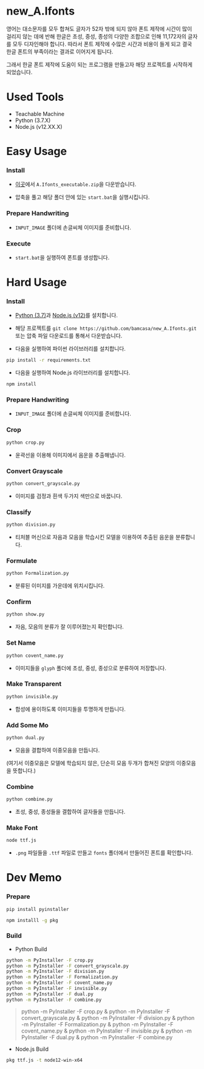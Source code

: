 # new_A.Ifonts

영어는 대소문자를 모두 합쳐도 글자가 52자 밖에 되지 않아 폰트 제작에 시간이 많이 걸리지 않는 데에 반해 한글은 초성, 중성, 종성의 다양한 조합으로 인해 11,172자의 글자를 모두 디자인해야 합니다. 따라서 폰트 제작에 수많은 시간과 비용이 들게 되고 결국 한글 폰트의 부족이라는 결과로 이어지게 됩니다.

그래서 한글 폰트 제작에 도움이 되는 프로그램을 만들고자 해당 프로젝트를 시작하게 되었습니다.

# Used Tools

- Teachable Machine
- Python (3.7.X)
- Node.js (v12.XX.X)

# Easy Usage

### Install

- [이곳](https://drive.google.com/file/d/1KUS_Rm2JbZqkj1I5w_oNucLUFQduzcEj/view?usp=sharing)에서 `A.Ifonts_executable.zip`을 다운받습니다.

- 압축을 풀고 해당 폴더 안에 있는 `start.bat`을 실행시킵니다.

### Prepare Handwriting

- `INPUT_IMAGE` 폴더에 손글씨체 이미지를 준비합니다.

### Execute

- `start.bat`을 실행하여 폰트를 생성합니다.

# Hard Usage

### Install

- [Python (3.7)](https://www.python.org/ftp/python/3.7.9/python-3.7.9-amd64.exe)과 [Node.js (v12)](https://nodejs.org/dist/v12.19.1/node-v12.19.1-x64.msi)를 설치합니다.

- 해당 프로젝트를 `git clone https://github.com/bamcasa/new_A.Ifonts.git` 또는 압축 파일 다운로드를 통해서 다운받습니다.

- 다음을 실행하여 파이썬 라이브러리를 설치합니다.

```sh
pip install -r requirements.txt
```

- 다음을 실행하여 Node.js 라이브러리를 설치합니다.

```sh
npm install
```

### Prepare Handwriting

- `INPUT_IMAGE` 폴더에 손글씨체 이미지를 준비합니다.

### Crop

```sh
python crop.py
```

- 윤곽선을 이용해 이미지에서 음운을 추출해냅니다.

### Convert Grayscale

```sh
python convert_grayscale.py
```

- 이미지를 검정과 흰색 두가지 색만으로 바꿉니다.

### Classify

```sh
python division.py
```

- 티처블 머신으로 자음과 모음을 학습시킨 모델을 이용하여 추출된 음운을 분류합니다.

### Formulate

```sh
python Formalization.py
```

- 분류된 이미지를 가운데에 위치시킵니다.

### Confirm

```sh
python show.py
```

- 자음, 모음의 분류가 잘 이루어졌는지 확인합니다.

### Set Name

```sh
python covent_name.py
```

- 이미지들을 `glyph` 폴더에 초성, 중성, 종성으로 분류하여 저장합니다.

### Make Transparent

```sh
python invisible.py
```

- 합성에 용이하도록 이미지들을 투명하게 만듭니다.

### Add Some Mo

```sh
python dual.py
```

- 모음을 결합하여 이중모음을 만듭니다.

(여기서 이중모음은 모델에 학습되지 않은, 단순히 모음 두개가 합쳐진 모양의 이중모음을 뜻합니다.)

### Combine

```sh
python combine.py
```

- 초성, 중성, 종성들을 결합하여 글자들을 만듭니다.

### Make Font

```sh
node ttf.js
```

- `.png` 파일들을 `.ttf` 파일로 만들고 `fonts` 폴더에서 만들어진 폰트를 확인합니다.

# Dev Memo

### Prepare

```sh
pip install pyinstaller
```

```sh
npm installl -g pkg
```

### Build

- Python Build

```sh
python -m PyInstaller -F crop.py
python -m PyInstaller -F convert_grayscale.py
python -m PyInstaller -F division.py
python -m PyInstaller -F Formalization.py
python -m PyInstaller -F covent_name.py
python -m PyInstaller -F invisible.py
python -m PyInstaller -F dual.py
python -m PyInstaller -F combine.py
```

> python -m PyInstaller -F crop.py & python -m PyInstaller -F convert_grayscale.py & python -m PyInstaller -F division.py & python -m PyInstaller -F Formalization.py & python -m PyInstaller -F covent_name.py & python -m PyInstaller -F invisible.py & python -m PyInstaller -F dual.py & python -m PyInstaller -F combine.py

- Node.js Build

```sh
pkg ttf.js -t node12-win-x64
```
